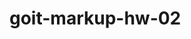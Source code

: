 # goit-markup-hw-02

<!-- ************************************    TODO LIST    ************************************ -->

<!--  Создай репозиторий goit-markup-hw-02. -->
<!--  Склонируй созданный репозиторий и скопируй в него файлы предыдущей работы. -->
<!--  Выполни разметку и оформление макета страницы #2 -->
<!--  Для оптимизации изображений используй сервис squoosh. -->
<!--  Настрой GitHub Pages и добавь ссылку на живую страницу в шапку GitHub-репозитория. -->

<!-- ***************************************************************************************** -->

<!-- TODO Критерии приёма работы наставником -->

<!-- TODO Проект #1 -->

<!-- «A1» Главный HTML-файл называется index.html. -->
<!-- «A2» В корне проекта есть папка images с изображениями. -->
<!-- «A3» В названиях файлов нет заглавных букв, пробелов и транслита, только буквы и слова английского языка. -->

<!-- «A4» Исходный код отформатирован при помощи Prettier. -->
<!-- «A5» Все изображения и текстовый контент взяты из макета. -->
<!-- «A6» Все растровые изображения оптимизированы используя squoosh. -->
<!-- «A7» Код написан следуя руководству. http://sadcitizen.me/code-guide/ -->

<!-- ***************************************************************************************** -->

<!-- TODO Проект #2 -->

<!--  «A1» В корне проекта есть папка images с изображениями. -->
<!--  «A2» В корне проекта есть папка css с файлами стилей. -->
<!--  «A3» Все стили написаны в одном файле styles.css, который находится в папке css. -->
<!--  «A4» В названиях файлов нет заглавных букв, пробелов и транслита, только буквы и слова английского языка. -->

<!--  «A5» Исходный код отформатирован при помощи Prettier. -->
<!--  «A6» Все изображения и текстовый контент взяты из макета. -->
<!--  «A7» Все растровые изображения оптимизированы используя squoosh. -->
<!--  «A8» Код написан следуя руководству. http://sadcitizen.me/code-guide/ -->

<!-- ***************************************************************************************** -->

<!-- TODO Разметка #1 -->

<!-- «B1» Разметка страницы Студия набрана в файле index.html. -->
<!-- «B2» Выполнена HTML-разметка всех элементов макета. -->
<!-- «B3» Теги использованы согласно их семантического смысла. -->
<!-- «B4» HTML проходит проверку валидатором без ошибок. -->
<!-- «B5» В разметке есть теги для выделения основной структуры страницы:
<header>, <main> и <footer>.-->

<!-- «B6» Логотип в хедере и футере - это ссылка с текстом, не изображение. -->
<!-- «B7» Тег <nav> использован единожды на странице - в хедере. -->
<!-- «B8» Контакты в хедере (почта и телефон) находятся вне тега <nav>. -->
<!-- «B9» Тег <h1> использован один раз на странице. -->
<!-- «B10» Элемент с текстом "Заказать услугу" - это кнопка с type="button".-->
<!-- «B11» Заголовки секций размечены тегом <h2>. -->
<!-- «B12» У тегов <img> указаны атрибуты размеров, как минимум width. -->
<!-- «B13» У тегов <img> есть атрибут alt, который заполнен кратким описанием о том, что изображено на картинке.-->

<!-- «B14» Изображения экспортированы из макета в формате jpg. -->
<!-- «B15» Группы однотипных элементов собраны в списки <ul>. -->
<!-- «B16» Тег <address> использован только в футере. -->

<!-- ***************************************************************************************** -->

<!-- TODO Разметка #2 -->

<!--  «B1» Разметка страницы Портфолио набрана в файле portfolio.html. -->
<!--  «B2» Выполнена HTML-разметка всех элементов макета. -->
<!--  «B3» Теги использованы согласно их семантического смысла. -->
<!--  «B4» HTML проходит проверку валидатором без ошибок. -->
<!--  «B5» Имена классов описательные и понятные другому разработчику. -->
<!--  «B6» Имена классов не содержат заглавных букв, пробелов, транслита и названий тегов, только буквы и слова английского языка. Если имя класса состоит из нескольких слов, они разделяются дефисом. -->

<!--  «B7» Атрибут href навигационных ссылок Студия и Портфолио содержит относительный путь к HTML-файлам этих страниц. При нажатии по ссылке происходит переход на соответствующую страницу в текущей вкладке браузера. -->

<!--  «B8» У тегов <img> указаны атрибуты размеров, как минимум width. -->
<!--  «B9» Изображения экспортированы из макета в формате jpg. -->
<!--  «B10» Группы однотипных элементов собраны в списки <ul>. -->
<!--  «B11» Фильтр на странице Портфолио выполнен списком кнопок, каждой из которых задан атрибут type="button". -->

<!--  «B12» Разметка хедера и футера одинаковая на всех страницах. -->
<!-- * «B13» Все необходимые по макету шрифты и их вариации (вес и начертание) подключены с сервиса Google Fonts одной ссылкой. Необходимый вес для Raleway – 700, а для Roboto – 400, 500, 700 и 900.
* -->
<!--  «B14» Внутри разметки кнопок нет дополнительных элементов, например спанов или ссылок. -->

<!-- ***************************************************************************************** -->

<!-- TODO Оформление #2 -->

<!--  «C1» Нет глобальных стилей элементов кроме <body>. -->
<!--  «C2» Для оформления используются селекторы класса. -->
<!--  «C3» В стилях отсутствует !important. -->
<!--  «C4» У интерактивных элементов (кнопок и ссылок), при наведении мышкой или фокусе с клавиатуры, есть активное состояние указанное в макете (изменение цвета). -->
<!-- * «С5» Текст контактов в хедере и футере меняет цвет при ховере и фокусе. -->
<!-- * «C6» Для хранения палитры цветов макета (текст, фон, выделение) используются CSS-переменные.
* -->
<!-- * «С7» Для элемента <body> задано свойство font-family с доминантным на макете шрифтом Roboto.
* -->
<!-- * «С8» Указаны альтернативные варианты шрифта и тип семейства (без засечек) в конце перечисления font-family у элемента <body>.
* -->
<!-- * «С9» Семейство шрифтов Roboto явно задано только для элемента <body>, остальные элементы наследуют его.
* -->
<!-- * «С10» Для элемента <body> задано свойство color с доминантным на макете цветом текста. Остальной текст наследует или переопределяет это значение.
* -->
<!-- * «С11» Размер шрифта (свойство font-size) всех текстовых элементов точно соответствует значениям из макета.
* -->
<!-- * «С12» Высота строки (свойство line-height) всех текстовых элементов точно соответствует значениям из макета и задана как множитель, а не в px.
* -->
<!-- * «С13» Цвет (свойство color) всех текстовых элементов точно соответствует значениям из макета.
* -->
<!-- * «С14» Вес шрифта (свойство font-weight) всех текстовых элементов точно соответствует значениям из макета.
* -->
<!-- * «С15» Вес шрифта (свойство font-weight) явно указан только если значение в макете отличается от стандартного для этого элемента в браузере.
* -->
<!-- * «С16» Кнопкам задано свойство cursor со значением pointer. -->
<!-- * «С17» В стилях не повторяются значения свойств, которые заданы браузером по умолчнаию. Например, ссылкам не нужно указывать cursor: pointer, а абзацам font-style: normal или font-weight: 400. -->

<!-- ======================================================================= -->

<!--* Особливу увагу необхідно приділити семантичності коду та його валідності. Прошу помітити один момент – валідувати потрібно кожну сторінку окремо. -->

<!-- * При завантаженні шрифту з‘явився додатковий шматочок коду (на записах з Олександром Репетою немає) – <link rel="preconnect" href="https://fonts.gstatic.com">. Це нормально, копіюйте разом із ним. -->

<!-- *Не забувайте додавати всі варіанти зображення і жирності шрифтів, на макеті їх кілька. -->

<!--* У CSS-змінні додавати можна не тільки кольори, а також найбільш повторювані властивості - розмір шрифту, жирність і т.д. -->

<!-- * Найбільш повторювані властивості на макеті виносимо в body. -->
<!-- * Імена класів зрозумілі, мають сенс (без великих букв і цифр). Якщо утворюється ланцюжок при зверненні через пращура, це привід створення нового класу. Наприклад такий - .section .title. text -- не дуже хороший варіант. Краще створити новий клас - section-text -->
<!-- * Є властивості, що повторюються - привід для створення загального класу або записати їх через кому. Не забувайте про доступність -- focus завжди у парі з hover. -->
<!-- * Не забувайте підсвічувати синім кольором посилання на сторінку, на якій знаходиться користувач (Олександр Репета у своєму вебінарі наводив приклад із класом current, зверніть на це увагу). -->
<!-- * Зверніть увагу, що колір другої частини логотипу в хедері та футері відрізняється. -->
<!-- * Курсива у футері бути не повинно (по дефолту для тега address браузер задає font-style: italic, вам цю властивість потрібно перебити). -->
<!-- * Не забуваймо про ховер/фокус для інтерактивних елементів. У футері його явно не видно, але на контактах можемо зробити також акцентний синій, щоб зберегти цілісний вигляд нашої сторінки. -->
<!-- * Шрифти підключаємо одним посиланням (а не двома окремими), не забуваємо вибирати необхідну жирність (для raleway - 700, для roboto - 400, 500, 700, 900). На макеті є ще Oleo Script, але фактично його не використовуємо. -->
<!-- * На сторінці з портфоліо кнопки-фільтри (використовуйте для них тег button) та картки портфоліо - це 2 списки, загорнуті в загальну секцію (2 окремі секції виділяти не потрібно). -->
<!-- * Всі кольори тексту та кольори фону виносимо у змінні. Навіть якщо колір поки що використовується один раз, не хвилюйтеся наш проект буде розростатися і їх будемо перевикористовувати, так що виносимо всі кольори в змінні. -->
<!-- * Коли прописуєте css правила для елементів, не пишіть зайвого. Наприклад, сімейство шрифтів roboto досить раз задати для body, а далі тільки перезаписувати цю властивість за потребою (зокрема, для логотипу). При цьому зверніть увагу, що елементи форми (вас цікавлять на даному етапі кнопки) властивість font-family не успадковують за замовчуванням, тобто для них потрібно задати явно -- font-family: inherit. Також ви часто для всіх елементів прописуєте font-style:normal, але це дефолтне значення. Задавайте цю властивість лише тоді, коли її потрібно перевизначити. -->
